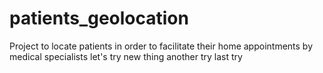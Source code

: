 # patients_geolocation
Project to locate patients in order to facilitate their home appointments by medical specialists
let's try new thing
another try
last try